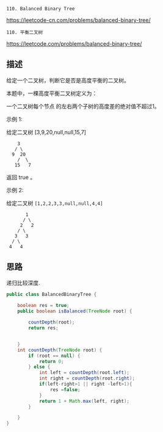 `110. Balanced Binary Tree`

<https://leetcode-cn.com/problems/balanced-binary-tree/>

`110. 平衡二叉树`

<https://leetcode.com/problems/balanced-binary-tree/>

## 描述

给定一个二叉树，判断它是否是高度平衡的二叉树。

本题中，一棵高度平衡二叉树定义为：

一个二叉树每个节点 的左右两个子树的高度差的绝对值不超过1。

示例 1:

给定二叉树 [3,9,20,null,null,15,7]
```
    3
   / \
  9  20
    /  \
   15   7
```   
返回 true 。

示例 2:

给定二叉树 `[1,2,2,3,3,null,null,4,4]`
```
       1
      / \
     2   2
    / \
   3   3
  / \
 4   4
```

## 思路
递归比较深度.

```java
public class BalancedBinaryTree {
    
    boolean res = true;
    public boolean isBalanced(TreeNode root) {

        countDepth(root);
        return res;


    }
    int countDepth(TreeNode root) {
        if (root == null) {
            return 0;
        } else {
            int left = countDepth(root.left);
            int right = countDepth(root.right);
            if(left-right>1 || right -left>1){
                res =false;
            }
            return 1 + Math.max(left, right);
        }

    }
}

```


